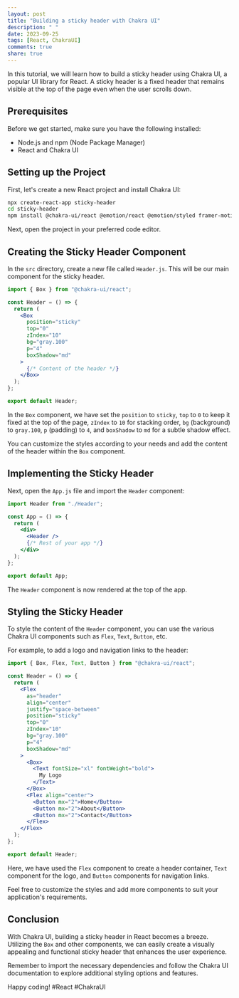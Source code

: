 ```yaml
---
layout: post
title: "Building a sticky header with Chakra UI"
description: " "
date: 2023-09-25
tags: [React, ChakraUI]
comments: true
share: true
---
```


In this tutorial, we will learn how to build a sticky header using Chakra UI, a popular UI library for React. A sticky header is a fixed header that remains visible at the top of the page even when the user scrolls down.

## Prerequisites

Before we get started, make sure you have the following installed:

- Node.js and npm (Node Package Manager)
- React and Chakra UI

## Setting up the Project

First, let's create a new React project and install Chakra UI:

```bash
npx create-react-app sticky-header
cd sticky-header
npm install @chakra-ui/react @emotion/react @emotion/styled framer-motion
```

Next, open the project in your preferred code editor.

## Creating the Sticky Header Component

In the `src` directory, create a new file called `Header.js`. This will be our main component for the sticky header.

```jsx
import { Box } from "@chakra-ui/react";

const Header = () => {
  return (
    <Box
      position="sticky"
      top="0"
      zIndex="10"
      bg="gray.100"
      p="4"
      boxShadow="md"
    >
      {/* Content of the header */}
    </Box>
  );
};

export default Header;
```

In the `Box` component, we have set the `position` to `sticky`, `top` to `0` to keep it fixed at the top of the page, `zIndex` to `10` for stacking order, `bg` (background) to `gray.100`, `p` (padding) to `4`, and `boxShadow` to `md` for a subtle shadow effect.

You can customize the styles according to your needs and add the content of the header within the `Box` component.

## Implementing the Sticky Header

Next, open the `App.js` file and import the `Header` component:

```jsx
import Header from "./Header";

const App = () => {
  return (
    <div>
      <Header />
      {/* Rest of your app */}
    </div>
  );
};

export default App;
```

The `Header` component is now rendered at the top of the app.

## Styling the Sticky Header

To style the content of the `Header` component, you can use the various Chakra UI components such as `Flex`, `Text`, `Button`, etc.

For example, to add a logo and navigation links to the header:

```jsx
import { Box, Flex, Text, Button } from "@chakra-ui/react";

const Header = () => {
  return (
    <Flex
      as="header"
      align="center"
      justify="space-between"
      position="sticky"
      top="0"
      zIndex="10"
      bg="gray.100"
      p="4"
      boxShadow="md"
    >
      <Box>
        <Text fontSize="xl" fontWeight="bold">
          My Logo
        </Text>
      </Box>
      <Flex align="center">
        <Button mx="2">Home</Button>
        <Button mx="2">About</Button>
        <Button mx="2">Contact</Button>
      </Flex>
    </Flex>
  );
};

export default Header;
```

Here, we have used the `Flex` component to create a header container, `Text` component for the logo, and `Button` components for navigation links.

Feel free to customize the styles and add more components to suit your application's requirements.

## Conclusion

With Chakra UI, building a sticky header in React becomes a breeze. Utilizing the `Box` and other components, we can easily create a visually appealing and functional sticky header that enhances the user experience.

Remember to import the necessary dependencies and follow the Chakra UI documentation to explore additional styling options and features.

Happy coding! #React #ChakraUI